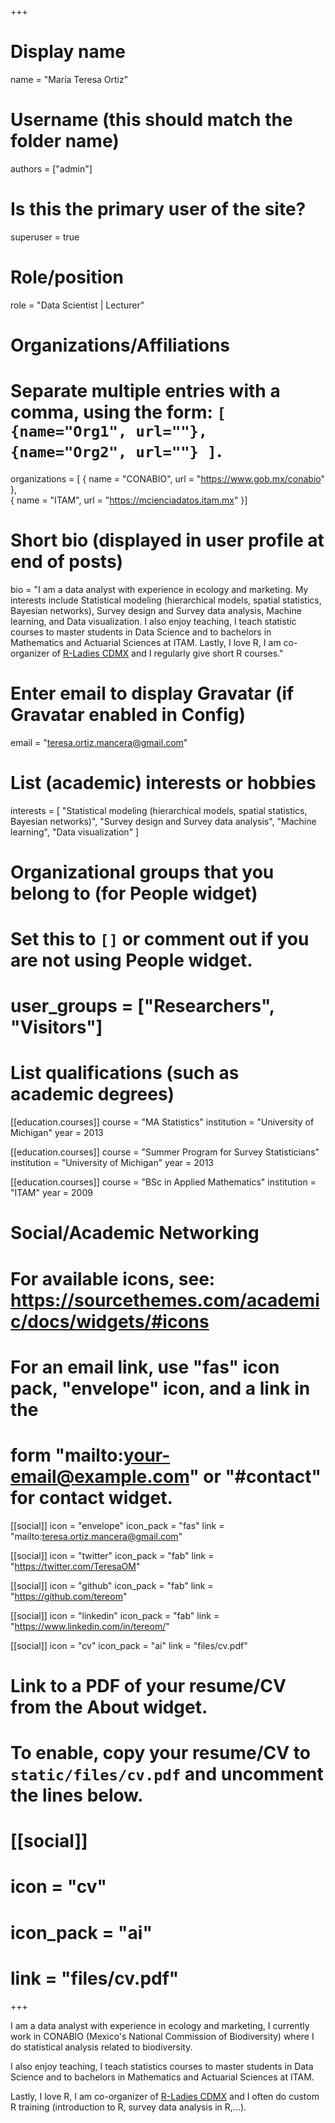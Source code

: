+++
# Display name
name = "María Teresa Ortiz"

# Username (this should match the folder name)
authors = ["admin"]

# Is this the primary user of the site?
superuser = true

# Role/position
role = "Data Scientist | Lecturer"

# Organizations/Affiliations
#   Separate multiple entries with a comma, using the form: `[ {name="Org1", url=""}, {name="Org2", url=""} ]`.
organizations = [ { name = "CONABIO", url = "https://www.gob.mx/conabio" },  
{ name = "ITAM", url = "https://mcienciadatos.itam.mx" }]

# Short bio (displayed in user profile at end of posts)
bio = "I am a data analyst with experience in ecology and marketing. My interests include Statistical modeling (hierarchical models, spatial statistics, Bayesian networks), Survey design and Survey data analysis, Machine learning, and Data visualization. I also enjoy teaching, I teach statistic courses to master students in Data Science and to bachelors in Mathematics and Actuarial Sciences at ITAM. Lastly, I love R, I am co-organizer of [R-Ladies CDMX](http://meetup.com/rladiescdmx/) and I regularly give short R courses."

# Enter email to display Gravatar (if Gravatar enabled in Config)
email = "teresa.ortiz.mancera@gmail.com"

# List (academic) interests or hobbies
interests = [
  "Statistical modeling (hierarchical models, spatial statistics, Bayesian networks)",
  "Survey design and Survey data analysis",
  "Machine learning", "Data visualization"
]

# Organizational groups that you belong to (for People widget)
#   Set this to `[]` or comment out if you are not using People widget.
# user_groups = ["Researchers", "Visitors"]

# List qualifications (such as academic degrees)
[[education.courses]]
  course = "MA Statistics"
  institution = "University of Michigan"
  year = 2013

[[education.courses]]
  course = "Summer Program for Survey Statisticians"
  institution = "University of Michigan"
  year = 2013

[[education.courses]]
  course = "BSc in Applied Mathematics"
  institution = "ITAM"
  year = 2009

# Social/Academic Networking
# For available icons, see: https://sourcethemes.com/academic/docs/widgets/#icons
#   For an email link, use "fas" icon pack, "envelope" icon, and a link in the
#   form "mailto:your-email@example.com" or "#contact" for contact widget.

[[social]]
  icon = "envelope"
  icon_pack = "fas"
  link = "mailto:teresa.ortiz.mancera@gmail.com"

[[social]]
  icon = "twitter"
  icon_pack = "fab"
  link = "https://twitter.com/TeresaOM"

[[social]]
  icon = "github"
  icon_pack = "fab"
  link = "https://github.com/tereom"
  
[[social]]
  icon = "linkedin"
  icon_pack = "fab"
  link = "https://www.linkedin.com/in/tereom/"
  
[[social]]
  icon = "cv"
  icon_pack = "ai"
  link = "files/cv.pdf"

# Link to a PDF of your resume/CV from the About widget.
# To enable, copy your resume/CV to `static/files/cv.pdf` and uncomment the lines below.
# [[social]]
#   icon = "cv"
#   icon_pack = "ai"
#   link = "files/cv.pdf"

+++

I am a data analyst with experience in ecology and marketing, I currently work 
in CONABIO (Mexico's National Commission of Biodiversity) where I do statistical 
analysis related to biodiversity.  

I also enjoy teaching, I teach statistics courses to master students in Data Science and to bachelors in Mathematics and Actuarial Sciences at ITAM. 

Lastly, I love R, I am co-organizer of [R-Ladies CDMX](http://meetup.com/rladiescdmx/) and I often do custom R training (introduction to R, survey data analysis in R,...).
